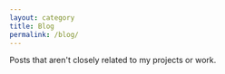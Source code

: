 ```yaml
---
layout: category
title: Blog
permalink: /blog/
---
```


Posts that aren't closely related to my projects or work.

